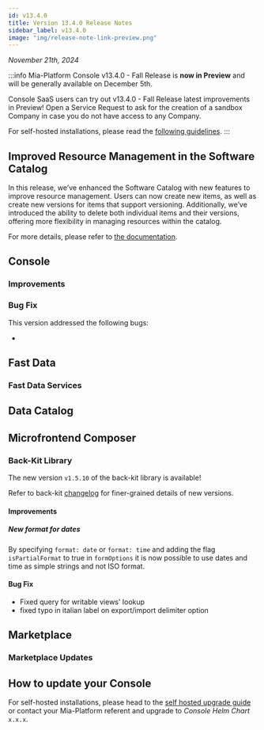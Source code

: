 ```yaml
---
id: v13.4.0
title: Version 13.4.0 Release Notes
sidebar_label: v13.4.0
image: "img/release-note-link-preview.png"
---
```


_November 21th, 2024_

:::info
Mia-Platform Console v13.4.0 - Fall Release is **now in Preview** and will be generally available on December 5th.

Console SaaS users can try out v13.4.0 - Fall Release latest improvements in Preview! Open a Service Request to ask for the creation of a sandbox Company in case you do not have access to any Company.

For self-hosted installations, please read the [following guidelines](#how-to-update-your-console).
:::

## Improved Resource Management in the Software Catalog

In this release, we’ve enhanced the Software Catalog with new features to improve resource management. Users can now create new items, as well as create new versions for items that support versioning. Additionally, we’ve introduced the ability to delete both individual items and their versions, offering more flexibility in managing resources within the catalog. 

For more details, please refer to [the documentation](/software-catalog/manage-items/software-catalog-ui/overview.md).

## Console

### Improvements

### Bug Fix

This version addressed the following bugs:

* 

## Fast Data

### Fast Data Services

## Data Catalog

## Microfrontend Composer

### Back-Kit Library

The new version `v1.5.10` of the back-kit library is available!

Refer to back-kit [changelog](/microfrontend-composer/back-kit/changelog.md) for finer-grained details of new versions.

#### Improvements

##### New format for dates

By specifying `format: date` or `format: time` and adding the flag `isPartialFormat` to true in `formOptions` it is now possible to use dates and time as simple strings and not ISO format.

#### Bug Fix

- Fixed query for writable views' lookup
- fixed typo in italian label on export/import delimiter option

## Marketplace

### Marketplace Updates

## How to update your Console

For self-hosted installations, please head to the [self hosted upgrade guide](/infrastructure/self-hosted/installation-chart/100_how-to-upgrade.md) or contact your Mia-Platform referent and upgrade to _Console Helm Chart_ `x.x.x`.

